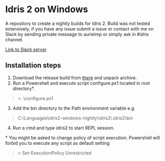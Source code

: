 # Idris 2 on Windows

A repository to create a nightly builds for Idris 2. Build was not tested extensively, if you have any issue submit a issue or contact with me on Slack by sending private message to aurielmp or simply ask in #idris channel. 

[Link to Slack server](https://fpchat-invite.herokuapp.com/)

## Installation steps
1. Download the release build from [there](https://github.com/hawkend/idris2-windows/releases/tag/refs%2Fheads%2Fmaster) and unpack archive.
2. Run a Powershell and execute script configure.ps1 located in root directory*.
> \> .\configure.ps1
3. Add the bin directory to the Path environment variable e.g 
> C:\Languages\idris2-windows-nightly\idris2\\.idris2\bin
4. Run a cmd and type idris2 to start REPL session.

\* You might be asked to change policy of script execution. Powershell will forbid you to execute any script as default setting:
> \> Set-ExecutionPolicy Unrestricted
